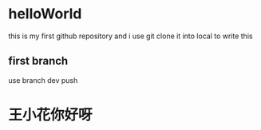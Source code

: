 # helloWorld
this is my first github repository
and i use git clone it into local to write this</br>

## first branch
use branch dev push

# 王小花你好呀
